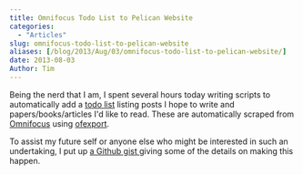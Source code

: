 ```yaml
---
title: Omnifocus Todo List to Pelican Website
categories:
  - "Articles"
slug: omnifocus-todo-list-to-pelican-website
aliases: [/blog/2013/Aug/03/omnifocus-todo-list-to-pelican-website/]
date: 2013-08-03
Author: Tim
---
```


Being the nerd that I am, I spent several hours today writing scripts to automatically add a [todo list](http://stiglerdiet.com.s3-website-us-east-1.amazonaws.com/todo/) listing posts I hope to write and papers/books/articles I'd like to read. These are automatically scraped from [Omnifocus](http://www.omnigroup.com/products/omnifocus/ "OmniFocus for Mac - The Omni Group") using [ofexport](https://github.com/psidnell/ofexport "psidnell/ofexport · GitHub").

To assist my future self or anyone else who might be interested in such an undertaking, I put up [a Github gist ](https://gist.github.com/tdhopper/6148009) giving some of the details on making this happen.